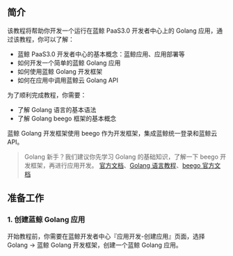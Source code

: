 ## 简介

该教程将帮助你开发一个运行在蓝鲸 PaaS3.0 开发者中心上的 Golang 应用，通过该教程，你可以了解：

- 蓝鲸 PaaS3.0 开发者中心的基本概念：蓝鲸应用、应用部署等
- 如何开发一个简单的蓝鲸 Golang 应用
- 如何使用蓝鲸 Golang 开发框架
- 如何在应用中调用蓝鲸云 Golang API

为了顺利完成教程，你需要：

- 了解 Golang 语言的基本语法
- 了解 Golang beego 框架的基本概念

蓝鲸 Golang 开发框架使用 beego 作为开发框架，集成蓝鲸统一登录和蓝鲸云 API。

> Golang 新手？我们建议你先学习 Golang 的基础知识，了解一下 beego 开发框架，再进行应用开发。
> [官方文档](https://golang.org/)、[Golang 语言教程](http://www.runoob.com/go/go-tutorial.html)、[beego 官方文档](https://github.com/beego/beego)

## 准备工作

### 1. 创建蓝鲸 Golang 应用

开始教程前，你需要在蓝鲸开发者中心『应用开发-创建应用』页面，选择 Golang -> 蓝鲸 Golang 开发框架，创建一个蓝鲸 Golang 应用。
